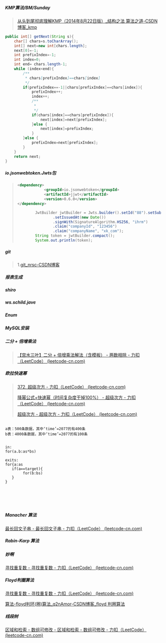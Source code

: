 ##### KMP算法/BM/Sunday

> [从头到尾彻底理解KMP（2014年8月22日版）_结构之法 算法之道-CSDN博客_kmp](https://blog.csdn.net/v_july_v/article/details/7041827)

```java
public int[] getNext(String s){
    char[] chars=s.toCharArray();
    int[] next=new int[chars.length];
    next[0]=-1;
    int prefixIndex=-1;
    int index=0;
    int end= chars.length-1;
    while (index<end){
        /**
         * chars[prefixIndex]==chars[index]
         */
        if(prefixIndex==-1||chars[prefixIndex]==chars[index]){
            prefixIndex++;
            index++;
            /**
             *
             */
            if(chars[index]==chars[prefixIndex]){
                next[index]=next[prefixIndex];
            }else {
                next[index]=prefixIndex;
            }
        }else {
            prefixIndex=next[prefixIndex];
        }
    }
    return next;
}
```

##### io.jsonwebtoken.Jwts包

> ```xml
> <dependency>
>             <groupId>io.jsonwebtoken</groupId>
>             <artifactId>jjwt</artifactId>
>             <version>0.6.0</version>
> </dependency>
> 
> ```
>
> ```java
>         JwtBuilder jwtBuilder = Jwts.builder().setId("88").setSubject("小白")
>                 .setIssuedAt(new Date())
>                 .signWith(SignatureAlgorithm.HS256, "ihrm")
>                 .claim("companyId", "123456")
>                 .claim("companyName", "xk_com");
>         String token = jwtBuilder.compact();
>         System.out.println(token);
> ```
>
> 

##### git

> 1.[git_nrsc-CSDN博客](https://blog.csdn.net/nrsc272420199/category_8554728.html) 
>
> 

##### 报表生成

##### shiro

##### ws.schild.jave

##### Enum

##### MySQL安装

##### 二分 + 倍增乘法

> [【宫水三叶】二分 + 倍增乘法解法（含模板） - 两数相除 - 力扣（LeetCode） (leetcode-cn.com)](https://leetcode-cn.com/problems/divide-two-integers/solution/shua-chuan-lc-er-fen-bei-zeng-cheng-fa-j-m73b/)

##### 欧拉快速幂

> [372. 超级次方 - 力扣（LeetCode） (leetcode-cn.com)](https://leetcode-cn.com/problems/super-pow/)
>
> [降幂公式+快速幂（时间复杂度干掉100%） - 超级次方 - 力扣（LeetCode） (leetcode-cn.com)](https://leetcode-cn.com/problems/super-pow/solution/jiang-mi-gong-shi-kuai-su-mi-shi-jian-fu-za-du-gan/)
>
> [超级次方 - 超级次方 - 力扣（LeetCode） (leetcode-cn.com)](https://leetcode-cn.com/problems/super-pow/solution/chao-ji-ci-fang-by-wisemove-2/)

```

a表：500条数据，其中‘time’=2077的有400条
b表：4000条数据，其中‘time’=2077的有100条


in:
for(a.b:as*bs)

exits:
for{a:as
   if(a==target){
   		for(b:bs)
   }
}






```

##### Manacher 算法

[最长回文子串 - 最长回文子串 - 力扣（LeetCode） (leetcode-cn.com)](https://leetcode-cn.com/problems/longest-palindromic-substring/solution/zui-chang-hui-wen-zi-chuan-by-leetcode-solution/)

##### Rabin-Karp 算法

##### 妙啊

[寻找重复数 - 寻找重复数 - 力扣（LeetCode） (leetcode-cn.com)](https://leetcode-cn.com/problems/find-the-duplicate-number/solution/xun-zhao-zhong-fu-shu-by-leetcode-solution/)

##### Floyd判圈算法

[寻找重复数 - 寻找重复数 - 力扣（LeetCode） (leetcode-cn.com)](https://leetcode-cn.com/problems/find-the-duplicate-number/solution/xun-zhao-zhong-fu-shu-by-leetcode-solution/)

[算法-floyd判环(圈)算法_q2nAmor-CSDN博客_floyd 判圈算法](https://blog.csdn.net/u012534831/article/details/74231581)

##### 线段树

[区域和检索 - 数组可修改 - 区域和检索 - 数组可修改 - 力扣（LeetCode） (leetcode-cn.com)](https://leetcode-cn.com/problems/range-sum-query-mutable/solution/qu-yu-he-jian-suo-shu-zu-ke-xiu-gai-by-leetcode/)

